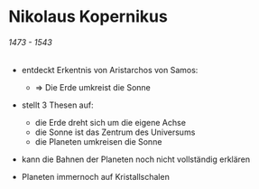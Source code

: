 # Nikolaus Kopernikus
###### 1473 - 1543

- entdeckt Erkentnis von Aristarchos von Samos:
    - => Die Erde umkreist die Sonne

- stellt 3 Thesen auf:
    - die Erde dreht sich um die eigene Achse
    - die Sonne ist das Zentrum des Universums
    - die Planeten umkreisen die Sonne

- kann die Bahnen der Planeten noch nicht vollständig erklären
- Planeten immernoch auf Kristallschalen